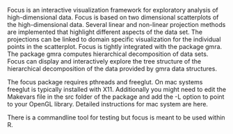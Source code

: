 Focus is an interactive visualization framework for exploratory analysis of high-dimensional data. Focus is based on two dimensional scatterplots of the high-dimensional data. Several linear and non-linear projection methods are implemented that highlight different aspects of the data set. The projections can be linked to domain specific visualization for the individual points in the scatterplot. Focus is tightly integrated with the package gmra. The package gmra computes hierarchical decomposition of data sets. Focus can display and interactively explore the tree structure of the hierarchical decomposition of the data provided by gmra data structures. 

The focus package requires pthreads and freeglut. On mac systems freeglut is typically installed with X11. Additionally you might need to edit the Makevars file in the src folder of the package and add the -L option to point to your OpenGL library. Detailed instructions for mac system are here. 

There is a commandline tool for testing but focus is meant to be used within R.